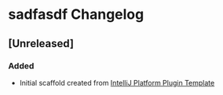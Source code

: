 <!-- Keep a Changelog guide -> https://keepachangelog.com -->

# sadfasdf Changelog

## [Unreleased]
### Added
- Initial scaffold created from [IntelliJ Platform Plugin Template](https://github.com/JetBrains/intellij-platform-plugin-template)
